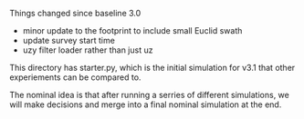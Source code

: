 Things changed since baseline 3.0

* minor update to the footprint to include small Euclid swath
* update survey start time
* uzy filter loader rather than just uz

This directory has starter.py, which is the initial simulation for v3.1 that other experiements can be compared to.

The nominal idea is that after running a serries of different simulations, we will make decisions and merge into a final nominal simulation at the end.

